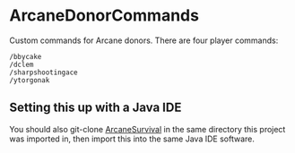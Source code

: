 # ArcaneDonorCommands
Custom commands for Arcane donors.  There are four player commands:

```
/bbycake
/dclem
/sharpshootingace
/ytorgonak
```

## Setting this up with a Java IDE
You should also git-clone [ArcaneSurvival](/ArcaneMinecraft/ArcaneSurvival) in
the same directory this project was imported in, then import this into the same
Java IDE software.
